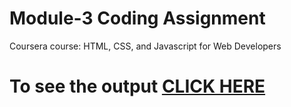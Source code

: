 

# Module-3 Coding Assignment

Coursera course: HTML, CSS, and Javascript for Web Developers

# To see the output [CLICK HERE](https://karan-h-2020.github.io/Coursera-course/module-3/index.html)

